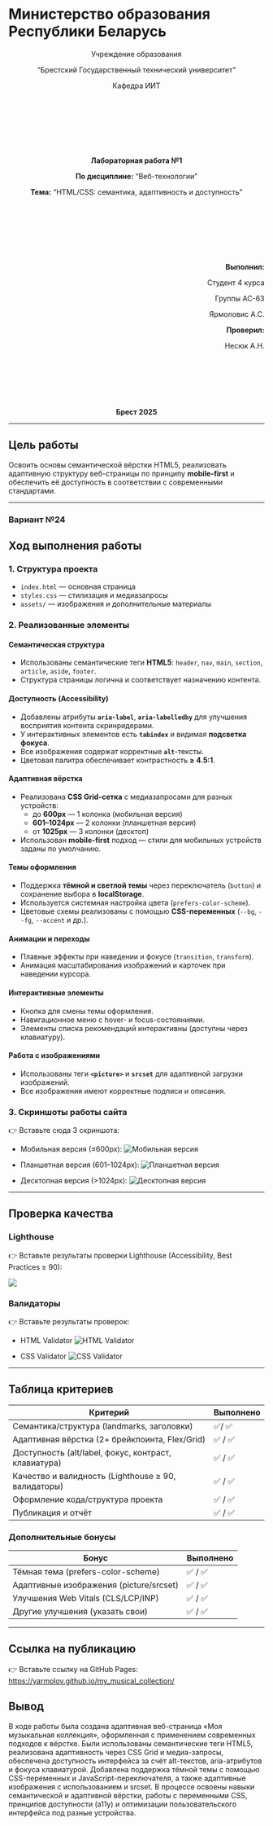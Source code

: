 # Министерство образования Республики Беларусь

<p align="center">Учреждение образования</p>
<p align="center">“Брестский Государственный технический университет”</p>
<p align="center">Кафедра ИИТ</p>
<br><br><br><br><br><br>
<p align="center"><strong>Лабораторная работа №1</strong></p>
<p align="center"><strong>По дисциплине:</strong> “Веб-технологии”</p>
<p align="center"><strong>Тема:</strong> “HTML/CSS: семантика, адаптивность и доступность”</p>
<br><br><br><br><br><br>
<p align="right"><strong>Выполнил:</strong></p>
<p align="right">Студент 4 курса</p>
<p align="right">Группы АС-63</p>
<p align="right">Ярмоловис А.С.</p>
<p align="right"><strong>Проверил:</strong></p>
<p align="right">Несюк А.Н.</p>
<br><br><br><br><br>
<p align="center"><strong>Брест 2025</strong></p>

---

## Цель работы

Освоить основы семантической вёрстки HTML5, реализовать адаптивную структуру веб-страницы по принципу **mobile-first** и обеспечить её доступность в соответствии с современными стандартами.

---

### Вариант №24

## Ход выполнения работы

### 1. Структура проекта

- `index.html` — основная страница
- `styles.css` — стилизация и медиазапросы
- `assets/` — изображения и дополнительные материалы

### 2. Реализованные элементы

#### Семантическая структура

- Использованы семантические теги **HTML5**: `header`, `nav`, `main`, `section`, `article`, `aside`, `footer`.
- Структура страницы логична и соответствует назначению контента.

#### Доступность (Accessibility)

- Добавлены атрибуты **`aria-label`**, **`aria-labelledby`** для улучшения восприятия контента скринридерами.
- У интерактивных элементов есть **`tabindex`** и видимая **подсветка фокуса**.
- Все изображения содержат корректные **`alt`**-тексты.
- Цветовая палитра обеспечивает контрастность **≥ 4.5:1**.

#### Адаптивная вёрстка

- Реализована **CSS Grid-сетка** с медиазапросами для разных устройств:
  - до **600px** — 1 колонка (мобильная версия)
  - **601–1024px** — 2 колонки (планшетная версия)
  - от **1025px** — 3 колонки (десктоп)
- Использован **mobile-first** подход — стили для мобильных устройств заданы по умолчанию.

#### Темы оформления

- Поддержка **тёмной и светлой темы** через переключатель (`button`) и сохранение выбора в **localStorage**.
- Используется системная настройка цвета (`prefers-color-scheme`).
- Цветовые схемы реализованы с помощью **CSS-переменных** (`--bg`, `--fg`, `--accent` и др.).

#### Анимации и переходы

- Плавные эффекты при наведении и фокусе (`transition`, `transform`).
- Анимация масштабирования изображений и карточек при наведении курсора.

#### Интерактивные элементы

- Кнопка для смены темы оформления.
- Навигационное меню с hover- и focus-состояниями.
- Элементы списка рекомендаций интерактивны (доступны через клавиатуру).

#### Работа с изображениями

- Использованы теги **`<picture>`** и **`srcset`** для адаптивной загрузки изображений.
- Все изображения имеют корректные подписи и описания.
 
### 3. Скриншоты работы сайта

👉 Вставьте сюда 3 скриншота:

- Мобильная версия (≤600px):
![Мобильная версия](img/mobile.png)

- Планшетная версия (601–1024px):
![Планшетная версия](img/tablet.png)

- Десктопная версия (>1024px):
![Десктопная версия](img/desktop.png)

---

## Проверка качества

### Lighthouse

👉 Вставьте результаты проверки Lighthouse (Accessibility, Best Practices ≥ 90):

![](img/lighthouse_accessibility_best_practices.png)

### Валидаторы

👉 Вставьте результаты проверок: 

- HTML Validator
![HTML Validator](img/html_validator.png)

- CSS Validator
![CSS Validator](img/css_validator.png)

---

## Таблица критериев

| Критерий                                | Выполнено |
|------------------------------------------|-----------|
| Семантика/структура (landmarks, заголовки) | ✅/ ✅ |
| Адаптивная вёрстка (2+ брейкпоинта, Flex/Grid) | ✅ / ✅ |
| Доступность (alt/label, фокус, контраст, клавиатура) | ✅ / ✅ |
| Качество и валидность (Lighthouse ≥ 90, валидаторы) | ✅ / ✅ |
| Оформление кода/структура проекта        | ✅ / ✅ |
| Публикация и отчёт                       | ✅ / ✅ |

### Дополнительные бонусы 

| Бонус                                     | Выполнено |
|-------------------------------------------|-----------|
| Тёмная тема (prefers-color-scheme)        | ✅ / ✅ |
| Адаптивные изображения (picture/srcset)   | ✅ / ✅ |
| Улучшения Web Vitals (CLS/LCP/INP)        | ✅ / ✅ |
| Другие улучшения (указать свои)           | ✅ / ✅ |

---

## Ссылка на публикацию

👉 Вставьте ссылку на GitHub Pages: https://yarmolov.github.io/my_musical_collection/

## Вывод

В ходе работы была создана адаптивная веб-страница «Моя музыкальная коллекция», оформленная с применением современных подходов к вёрстке. Были использованы семантические теги HTML5, реализована адаптивность через CSS Grid и медиа-запросы, обеспечена доступность интерфейса за счёт alt-текстов, aria-атрибутов и фокуса клавиатурой. Добавлена поддержка тёмной темы с помощью CSS-переменных и JavaScript-переключателя, а также адаптивные изображения с использованием <picture> и srcset. В процессе освоены навыки семантической и адаптивной вёрстки, работы с переменными CSS, принципов доступности (a11y) и оптимизации пользовательского интерфейса под разные устройства.

